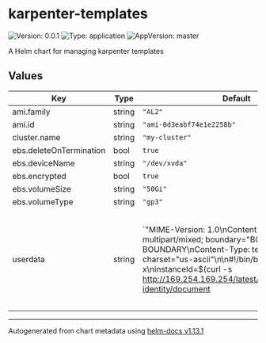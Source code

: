 # karpenter-templates

![Version: 0.0.1](https://img.shields.io/badge/Version-0.0.1-informational?style=flat-square) ![Type: application](https://img.shields.io/badge/Type-application-informational?style=flat-square) ![AppVersion: master](https://img.shields.io/badge/AppVersion-master-informational?style=flat-square)

A Helm chart for managing karpenter templates

## Values

| Key | Type | Default | Description |
|-----|------|---------|-------------|
| ami.family | string | `"AL2"` |  |
| ami.id | string | `"ami-0d3eabf74e1e2258b"` |  |
| cluster.name | string | `"my-cluster"` |  |
| ebs.deleteOnTermination | bool | `true` |  |
| ebs.deviceName | string | `"/dev/xvda"` |  |
| ebs.encrypted | bool | `true` |  |
| ebs.volumeSize | string | `"50Gi"` |  |
| ebs.volumeType | string | `"gp3"` |  |
| userdata | string | `"MIME-Version: 1.0\nContent-Type: multipart/mixed; boundary=\"BOUNDARY\"\n\n--BOUNDARY\nContent-Type: text/x-shellscript; charset=\"us-ascii\"\n\n#!/bin/bash -x\ninstanceId=$(curl -s http://169.254.169.254/latest/dynamic/instance-identity/document | jq -r .instanceId)\ncurl https://raw.githubusercontent.com/uc-cdis/cloud-automation/master/files/authorized_keys/ops_team >> /home/ec2-user/.ssh/authorized_keys\necho \"$(jq '.registryPullQPS=0' /etc/kubernetes/kubelet/kubelet-config.json)\" > /etc/kubernetes/kubelet/kubelet-config.json\nsysctl -w fs.inotify.max_user_watches=12000\n\nsudo yum update -y\n\n--BOUNDARY--\n"` |  |

----------------------------------------------
Autogenerated from chart metadata using [helm-docs v1.13.1](https://github.com/norwoodj/helm-docs/releases/v1.13.1)
